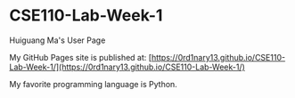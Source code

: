 # CSE110-Lab-Week-1
Huiguang Ma's User Page

My GitHub Pages site is published at: [https://0rd1nary13.github.io/CSE110-Lab-Week-1/](https://0rd1nary13.github.io/CSE110-Lab-Week-1/)

My favorite programming language is Python.

